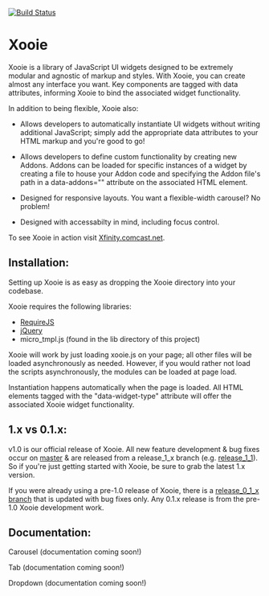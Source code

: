 [![Build Status](https://travis-ci.org/Comcast/Xooie.png?branch=master)](http://travis-ci.org/Comcast/Xooie)

Xooie
===

Xooie is a library of JavaScript UI widgets designed to be extremely modular and agnostic of markup and styles. With Xooie, you can create almost any interface you want. Key components are tagged with data attributes, informing Xooie to bind the associated widget functionality.

In addition to being flexible, Xooie also:

* Allows developers to automatically instantiate UI widgets without writing additional JavaScript; simply add the appropriate data attributes to your HTML markup and you're good to go!

* Allows developers to define custom functionality by creating new Addons. Addons can be loaded for specific instances of a widget by creating a file to house your Addon code and specifying the Addon file's path in a data-addons="" attribute on the associated HTML element.

* Designed for responsive layouts. You want a flexible-width carousel? No problem!

* Designed with accessabilty in mind, including focus control.

To see Xooie in action visit [Xfinity.comcast.net](http://xfinity.comcast.net).

Installation:
---
Setting up Xooie is as easy as dropping the Xooie directory into your codebase.  

Xooie requires the following libraries:
* [RequireJS](http://www.requirejs.com)
* [jQuery](http://www.jquery.com)
* micro_tmpl.js (found in the lib directory of this project)

Xooie will work by just loading xooie.js on your page; all other files will be loaded asynchronously as needed. However, if you would rather not load the scripts asynchronously, the modules can be loaded at page load.

Instantiation happens automatically when the page is loaded. All HTML elements tagged with the "data-widget-type" attribute will offer the associated Xooie widget functionality.

1.x vs 0.1.x:
---
v1.0 is our official release of Xooie. All new feature development & bug fixes occur on [master](https://github.com/Comcast/Xooie) & are released from a release_1_x branch (e.g. [release_1_1](https://github.com/Comcast/Xooie/tree/release_1_1)). So if you're just getting started with Xooie, be sure to grab the latest 1.x version.

If you were already using a pre-1.0 release of Xooie, there is a [release_0_1_x branch](https://github.com/Comcast/Xooie/tree/release_0_1_x) that is updated with bug fixes only. Any 0.1.x release is from the pre-1.0 Xooie development work. 

Documentation:
---
Carousel
(documentation coming soon!)

Tab
(documentation coming soon!)

Dropdown 
(documentation coming soon!)
